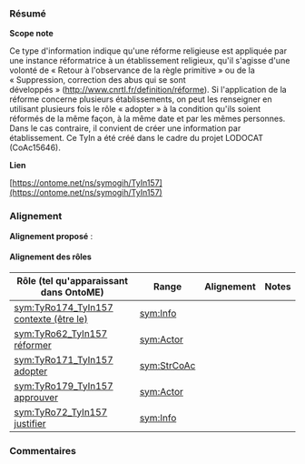 ### Résumé

**Scope note**

Ce type d'information indique qu'une réforme religieuse est appliquée par une instance réformatrice à un établissement religieux, qu'il s'agisse d'une volonté de « Retour à l'observance de la règle primitive » ou de la « Suppression, correction des abus qui se sont développés » (http://www.cnrtl.fr/definition/réforme).	Si l'application de la réforme concerne plusieurs établissements, on peut les renseigner en utilisant plusieurs fois le rôle « adopter » à la condition qu'ils soient réformés de la même façon, à la même date et par les mêmes personnes. Dans le cas contraire, il convient de créer une information par établissement.	Ce TyIn a été créé dans le cadre du projet LODOCAT (CoAc15646).

**Lien**

[https://ontome.net/ns/symogih/TyIn157](https://ontome.net/ns/symogih/TyIn157)

### Alignement

**Alignement proposé** :

#### Alignement des rôles

| Rôle (tel qu'apparaissant dans OntoME) | Range | Alignement | Notes |
| ----- | ----- | ----- | ----- |
| [sym:TyRo174_TyIn157 contexte (être le)](https://ontome.net/ns/symogih/TyRo174_TyIn157) | [sym:Info](https://ontome.net/ns/symogih/Info) |   |   |
| [sym:TyRo62_TyIn157 réformer](https://ontome.net/ns/symogih/TyRo62_TyIn157) | [sym:Actor](https://ontome.net/ns/symogih/Actor) |   |   |
| [sym:TyRo171_TyIn157 adopter](https://ontome.net/ns/symogih/TyRo171_TyIn157) | [sym:StrCoAc](https://ontome.net/ns/symogih/StrCoAc) |   |   |
| [sym:TyRo179_TyIn157 approuver](https://ontome.net/ns/symogih/TyRo179_TyIn157) | [sym:Actor](https://ontome.net/ns/symogih/Actor) |   |   |
| [sym:TyRo72_TyIn157 justifier](https://ontome.net/ns/symogih/TyRo72_TyIn157) | [sym:Info](https://ontome.net/ns/symogih/Info) |   |   |

### Commentaires